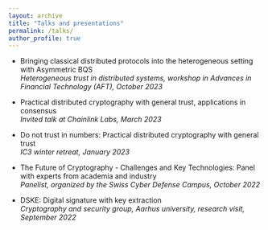```yaml
---
layout: archive
title: "Talks and presentations"
permalink: /talks/
author_profile: true
---
```


<!-- {% if site.talkmap_link == true %}

<p style="text-decoration:underline;"><a href="/talkmap.html">See a map of all the places I've given a talk!</a></p>

{% endif %}

{% for post in site.talks reversed %}
  {% include archive-single-talk.html %}
{% endfor %} -->

- Bringing classical distributed protocols into the heterogeneous setting with Asymmetric BQS <br>
*Heterogeneous trust in distributed systems, workshop in Advances in Financial Technology (AFT), October 2023*

- Practical distributed cryptography with general trust, applications in consensus <br>
*Invited talk at Chainlink Labs, March 2023*

- Do not trust in numbers: Practical distributed cryptography with general trust <br>
*IC3 winter retreat, January 2023*

- The Future of Cryptography - Challenges and Key Technologies: Panel with experts from academia and industry <br>
*Panelist, organized by the Swiss Cyber Defense Campus, October 2022*

- DSKE: Digital signature with key extraction <br>
*Cryptography and security group, Aarhus university, research visit, September 2022*